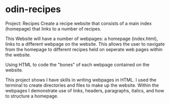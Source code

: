 # odin-recipes
Project: Recipes
Create a recipe website that consists of a main index (homepage) that links to a number of recipes.

This Website will have a number of webpages: a homepage (index.html), links <a></a> to a different webpage on the website. This allows the user to navigate from the homepage to different recipes held on seperate web pages within the website.

Using HTML to code the "bones" of each webpage contained on the website.

This project shows I have skills in writing webpages in HTML. I used the terminal to create directories and files to make up the website. Within the webpages I demonstrate use of links, headers, paragraphs, italics, and how to structure a homepage.
